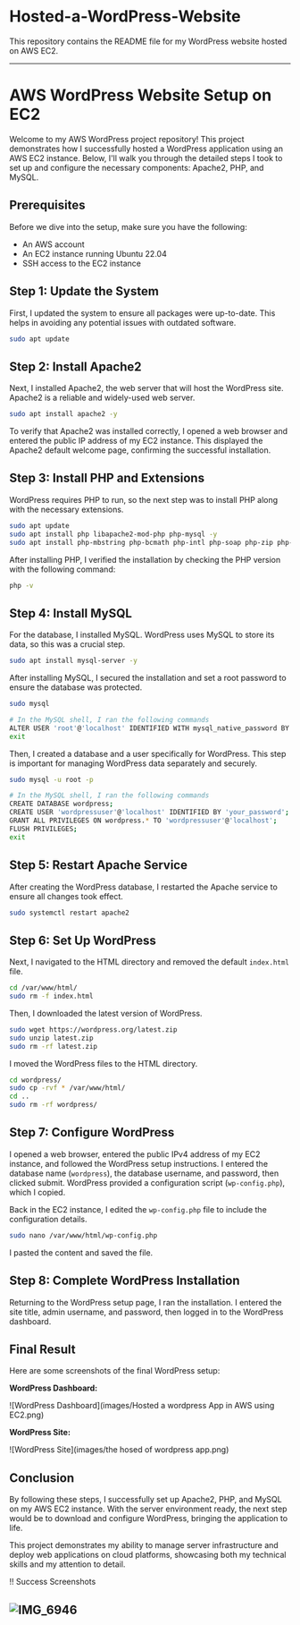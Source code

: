# Hosted-a-WordPress-Website
This repository contains the README file for my WordPress website hosted on AWS EC2.

---


# AWS WordPress Website Setup on EC2

Welcome to my AWS WordPress project repository! This project demonstrates how I successfully hosted a WordPress application using an AWS EC2 instance. Below, I'll walk you through the detailed steps I took to set up and configure the necessary components: Apache2, PHP, and MySQL.

## Prerequisites

Before we dive into the setup, make sure you have the following:

- An AWS account
- An EC2 instance running Ubuntu 22.04
- SSH access to the EC2 instance

## Step 1: Update the System

First, I updated the system to ensure all packages were up-to-date. This helps in avoiding any potential issues with outdated software.

```bash
sudo apt update
```

## Step 2: Install Apache2

Next, I installed Apache2, the web server that will host the WordPress site. Apache2 is a reliable and widely-used web server.

```bash
sudo apt install apache2 -y
```

To verify that Apache2 was installed correctly, I opened a web browser and entered the public IP address of my EC2 instance. This displayed the Apache2 default welcome page, confirming the successful installation.

## Step 3: Install PHP and Extensions

WordPress requires PHP to run, so the next step was to install PHP along with the necessary extensions.

```bash
sudo apt update
sudo apt install php libapache2-mod-php php-mysql -y
sudo apt install php-mbstring php-bcmath php-intl php-soap php-zip php-gd php-curl php-cli php-xml php-xmlrpc php-gmp php-common -y
```

After installing PHP, I verified the installation by checking the PHP version with the following command:

```bash
php -v
```

## Step 4: Install MySQL

For the database, I installed MySQL. WordPress uses MySQL to store its data, so this was a crucial step.

```bash
sudo apt install mysql-server -y
```

After installing MySQL, I secured the installation and set a root password to ensure the database was protected.

```bash
sudo mysql

# In the MySQL shell, I ran the following commands
ALTER USER 'root'@'localhost' IDENTIFIED WITH mysql_native_password BY 'your_password';
exit
```

Then, I created a database and a user specifically for WordPress. This step is important for managing WordPress data separately and securely.

```bash
sudo mysql -u root -p

# In the MySQL shell, I ran the following commands
CREATE DATABASE wordpress;
CREATE USER 'wordpressuser'@'localhost' IDENTIFIED BY 'your_password';
GRANT ALL PRIVILEGES ON wordpress.* TO 'wordpressuser'@'localhost';
FLUSH PRIVILEGES;
exit
```

## Step 5: Restart Apache Service

After creating the WordPress database, I restarted the Apache service to ensure all changes took effect.

```bash
sudo systemctl restart apache2
```

## Step 6: Set Up WordPress

Next, I navigated to the HTML directory and removed the default `index.html` file.

```bash
cd /var/www/html/
sudo rm -f index.html
```

Then, I downloaded the latest version of WordPress.

```bash
sudo wget https://wordpress.org/latest.zip
sudo unzip latest.zip
sudo rm -rf latest.zip
```

I moved the WordPress files to the HTML directory.

```bash
cd wordpress/
sudo cp -rvf * /var/www/html/
cd ..
sudo rm -rf wordpress/
```

## Step 7: Configure WordPress

I opened a web browser, entered the public IPv4 address of my EC2 instance, and followed the WordPress setup instructions. I entered the database name (`wordpress`), the database username, and password, then clicked submit. WordPress provided a configuration script (`wp-config.php`), which I copied.

Back in the EC2 instance, I edited the `wp-config.php` file to include the configuration details.

```bash
sudo nano /var/www/html/wp-config.php
```

I pasted the content and saved the file.

## Step 8: Complete WordPress Installation

Returning to the WordPress setup page, I ran the installation. I entered the site title, admin username, and password, then logged in to the WordPress dashboard.

## Final Result

Here are some screenshots of the final WordPress setup:

**WordPress Dashboard:**

![WordPress Dashboard](images/Hosted a wordpress App in AWS using EC2.png)

**WordPress Site:**

![WordPress Site](images/the hosed of wordpress app.png)

## Conclusion

By following these steps, I successfully set up Apache2, PHP, and MySQL on my AWS EC2 instance. With the server environment ready, the next step would be to download and configure WordPress, bringing the application to life.

This project demonstrates my ability to manage server infrastructure and deploy web applications on cloud platforms, showcasing both my technical skills and my attention to detail.

!! Success Screenshots

![IMG_6946](https://github.com/user-attachments/assets/eac12739-7165-4f07-9431-589df50b0818)
---
